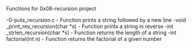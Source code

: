 Functions for 0x08-recursion project

-0-puts_recursion.c - Function prints a string followed by a new line
-void _print_rev_recursion(char *s) - Function prints a string in reverse
-int _strlen_recursion(char *s) - Function returns the length of a string
-int factorial(int n) -  Function returns the factorial of a given number
